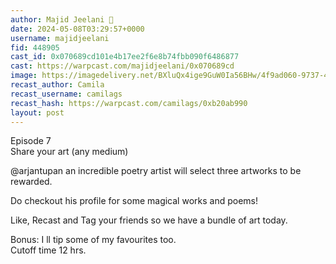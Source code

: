 ```yaml
---
author: Majid Jeelani 🎩
date: 2024-05-08T03:29:57+0000
username: majidjeelani
fid: 448905
cast_id: 0x070689cd101e4b17ee2f6e8b74fbb090f6486877
cast: https://warpcast.com/majidjeelani/0x070689cd
image: https://imagedelivery.net/BXluQx4ige9GuW0Ia56BHw/4f9ad060-9737-45c7-4140-b91976053d00/original
recast_author: Camila
recast_username: camilags
recast_hash: https://warpcast.com/camilags/0xb20ab990
layout: post
---
```

Episode 7  
Share your art (any medium)  
  
@arjantupan an incredible poetry artist will select three artworks to be rewarded.  
  
Do checkout his profile for some magical works and poems!  
  
Like, Recast and Tag your friends so we have a bundle of art today.  
  
Bonus: I ll tip some of my favourites too.  
Cutoff time 12 hrs.  

<img src='https://imagedelivery.net/BXluQx4ige9GuW0Ia56BHw/4f9ad060-9737-45c7-4140-b91976053d00/original' alt='' referrerpolicy='no-referrer'/>